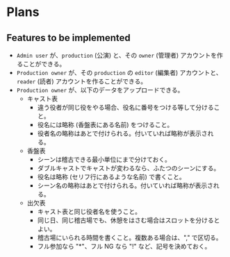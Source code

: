 # Plans

## Features to be implemented

- `Admin user` が、`production` (公演) と、その `owner` (管理者) アカウントを作ることができる。
- `Production owner` が、その `production` の `editor` (編集者) アカウントと、`reader` (読者) アカウントを作ることができる。
- `Production owner` が、以下のデータをアップロードできる。
    - キャスト表
        - 違う役者が同じ役をやる場合、役名に番号をつける等して分けること。
        - 役名には略称 (香盤表にある名前) をつけること。
        - 役者名の略称はあとで付けられる。付いていれば略称が表示される。
    - 香盤表
        - シーンは稽古できる最小単位にまで分けておく。
        - ダブルキャストでキャストが変わるなら、ふたつのシーンにする。
        - 役名は略称 (セリフ行にあるような名前) で書くこと。
        - シーン名の略称はあとで付けられる。付いていれば略称が表示される。
    - 出欠表
        - キャスト表と同じ役者名を使うこと。
        - 同じ日、同じ稽古場でも、休憩をはさむ場合はスロットを分けるとよい。
        - 稽古場にいられる時間を書くこと。複数ある場合は、"," で区切る。
        - フル参加なら "*"、フル NG なら "!" など、記号を決めておく。
